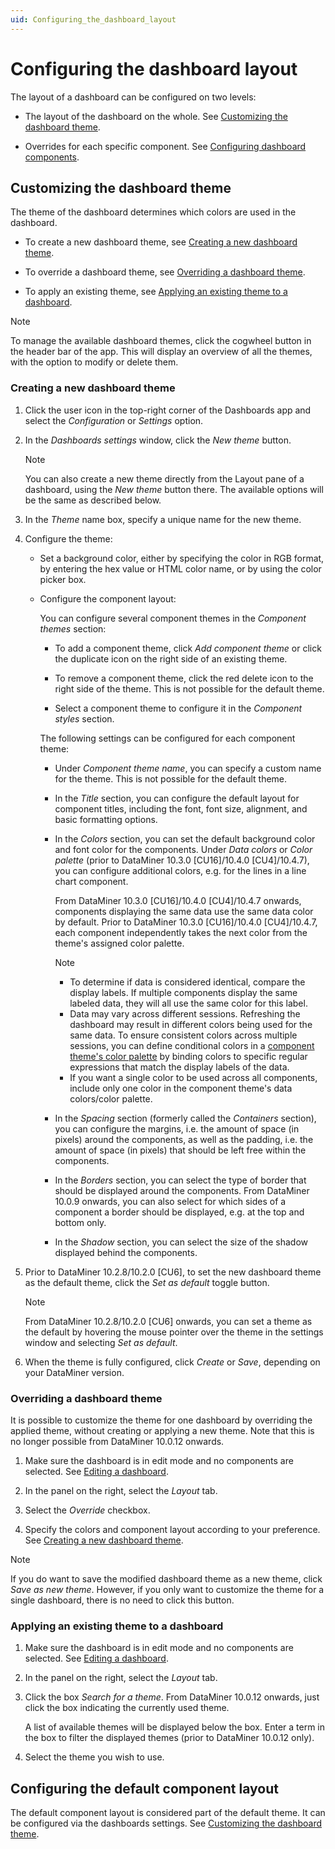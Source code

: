 ```yaml
---
uid: Configuring_the_dashboard_layout
---
```


# Configuring the dashboard layout

The layout of a dashboard can be configured on two levels:

- The layout of the dashboard on the whole. See [Customizing the dashboard theme](#customizing-the-dashboard-theme).

- Overrides for each specific component. See [Configuring dashboard components](xref:Customize_Component_Layout).

## Customizing the dashboard theme

The theme of the dashboard determines which colors are used in the dashboard.

- To create a new dashboard theme, see [Creating a new dashboard theme](#creating-a-new-dashboard-theme).

- To override a dashboard theme, see [Overriding a dashboard theme](#overriding-a-dashboard-theme).

- To apply an existing theme, see [Applying an existing theme to a dashboard](#applying-an-existing-theme-to-a-dashboard).

> [!NOTE]
> To manage the available dashboard themes, click the cogwheel button in the header bar of the app. This will display an overview of all the themes, with the option to modify or delete them.

### Creating a new dashboard theme

1. Click the user icon in the top-right corner of the Dashboards app and select the *Configuration* or *Settings* option.

1. In the *Dashboards settings* window, click the *New theme* button.

   > [!NOTE]
   > You can also create a new theme directly from the Layout pane of a dashboard, using the *New theme* button there. The available options will be the same as described below.

1. In the *Theme* name box, specify a unique name for the new theme.

1. Configure the theme:

   - Set a background color, either by specifying the color in RGB format, by entering the hex value or HTML color name, or by using the color picker box.

   - Configure the component layout:

     You can configure several component themes in the *Component themes* section:

     - To add a component theme, click *Add component theme* or click the duplicate icon on the right side of an existing theme.

     - To remove a component theme, click the red delete icon to the right side of the theme. This is not possible for the default theme.

     - Select a component theme to configure it in the *Component styles* section.

     The following settings can be configured for each component theme:

     - Under *Component theme name*, you can specify a custom name for the theme. This is not possible for the default theme.

     - In the *Title* section, you can configure the default layout for component titles, including the font, font size, alignment, and basic formatting options.

     - In the *Colors* section, you can set the default background color and font color for the components. Under *Data colors* or *Color palette* (prior to DataMiner 10.3.0 [CU16]/10.4.0 [CU4]/10.4.7<!--RN 39739-->), you can configure additional colors, e.g. for the lines in a line chart component.

       From DataMiner 10.3.0 [CU16]/10.4.0 [CU4]/10.4.7 onwards<!--RN 39739-->, components displaying the same data use the same data color by default. Prior to DataMiner 10.3.0 [CU16]/10.4.0 [CU4]/10.4.7, each component independently takes the next color from the theme's assigned color palette.

       > [!NOTE]
       >
       > - To determine if data is considered identical, compare the display labels. If multiple components display the same labeled data, they will all use the same color for this label.
       > - Data may vary across different sessions. Refreshing the dashboard may result in different colors being used for the same data. To ensure consistent colors across multiple sessions, you can define conditional colors in a [component theme's color palette](xref:Customize_Component_Layout) by binding colors to specific regular expressions that match the display labels of the data.
       > - If you want a single color to be used across all components, include only one color in the component theme's data colors/color palette.

     - In the *Spacing* section (formerly called the *Containers* section), you can configure the margins, i.e. the amount of space (in pixels) around the components, as well as the padding, i.e. the amount of space (in pixels) that should be left free within the components.

     - In the *Borders* section, you can select the type of border that should be displayed around the components. From DataMiner 10.0.9 onwards, you can also select for which sides of a component a border should be displayed, e.g. at the top and bottom only.

     - In the *Shadow* section, you can select the size of the shadow displayed behind the components.

1. Prior to DataMiner 10.2.8/10.2.0 [CU6], to set the new dashboard theme as the default theme, click the *Set as default* toggle button.

   > [!NOTE]
   > From DataMiner 10.2.8/10.2.0 [CU6] onwards, you can set a theme as the default by hovering the mouse pointer over the theme in the settings window and selecting *Set as default*.

1. When the theme is fully configured, click *Create* or *Save*, depending on your DataMiner version<!--RN 38278-->.

### Overriding a dashboard theme

It is possible to customize the theme for one dashboard by overriding the applied theme, without creating or applying a new theme. Note that this is no longer possible from DataMiner 10.0.12 onwards.

1. Make sure the dashboard is in edit mode and no components are selected. See [Editing a dashboard](xref:Editing_a_dashboard).

1. In the panel on the right, select the *Layout* tab.

1. Select the *Override* checkbox.

1. Specify the colors and component layout according to your preference. See [Creating a new dashboard theme](#creating-a-new-dashboard-theme).

> [!NOTE]
> If you do want to save the modified dashboard theme as a new theme, click *Save as new theme*. However, if you only want to customize the theme for a single dashboard, there is no need to click this button.

### Applying an existing theme to a dashboard

1. Make sure the dashboard is in edit mode and no components are selected. See [Editing a dashboard](xref:Editing_a_dashboard).

1. In the panel on the right, select the *Layout* tab.

1. Click the box *Search for a theme*. From DataMiner 10.0.12 onwards, just click the box indicating the currently used theme.

   A list of available themes will be displayed below the box. Enter a term in the box to filter the displayed themes (prior to DataMiner 10.0.12 only).

1. Select the theme you wish to use.

## Configuring the default component layout

The default component layout is considered part of the default theme. It can be configured via the dashboards settings. See [Customizing the dashboard theme](#customizing-the-dashboard-theme).
